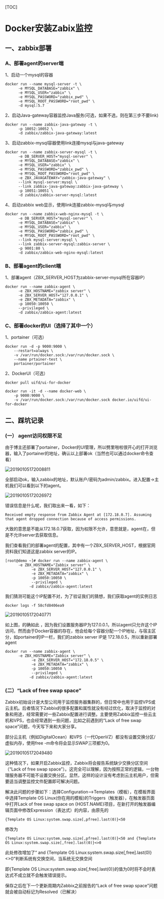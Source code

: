 [TOC]

# Docker安装Zabix监控

## 一、zabbix部署
### A、部署agent的server端

1、启动一个mysql的容器

```shell
docker run --name mysql-server -t \
      -e MYSQL_DATABASE="zabbix" \
      -e MYSQL_USER="zabbix" \
      -e MYSQL_PASSWORD="zabbix_pwd" \
      -e MYSQL_ROOT_PASSWORD="root_pwd" \
      -d mysql:5.7
```

2、启动Java-gateway容器监控Java服务(可选，如果不选，则在第三步不要link)

```shell
docker run --name zabbix-java-gateway -t \
      -p 10052:10052 \
      -d zabbix/zabbix-java-gateway:latest 
```

3、启动zabbix-mysql容器使用link连接mysql与java-gateway

```shell
docker run --name zabbix-server-mysql -t \
      -e DB_SERVER_HOST="mysql-server" \
      -e MYSQL_DATABASE="zabbix" \
      -e MYSQL_USER="zabbix" \
      -e MYSQL_PASSWORD="zabbix_pwd" \
      -e MYSQL_ROOT_PASSWORD="root_pwd" \
      -e ZBX_JAVAGATEWAY="zabbix-java-gateway" \
      --link mysql-server:mysql \
      --link zabbix-java-gateway:zabbix-java-gateway \
      -p 10051:10051 \
      -d zabbix/zabbix-server-mysql:latest
```

4、启动zabbix web显示，使用link连接zabbix-mysql与mysql

```shell
docker run --name zabbix-web-nginx-mysql -t \
      -e DB_SERVER_HOST="mysql-server" \
      -e MYSQL_DATABASE="zabbix" \
      -e MYSQL_USER="zabbix" \
      -e MYSQL_PASSWORD="zabbix_pwd" \
      -e MYSQL_ROOT_PASSWORD="root_pwd" \
      --link mysql-server:mysql \
      --link zabbix-server-mysql:zabbix-server \
      -p 9001:80 \
      -d zabbix/zabbix-web-nginx-mysql:latest
```

### B、部署agent的client端

1、部署agent（ZBX_SERVER_HOST为zabbix-server-mysql所在容器IP）

```shell
docker run --name zabbix-agent \
      -e ZBX_HOSTNAME="zabbix server" \
      -e ZBX_SERVER_HOST="127.0.0.1" \   
      -e ZBX_METADATA="zabbix" \
      -p 10050:10050 \
      --privileged \
      -d zabbix/zabbix-agent:latest
```

### C、部署docker的UI（选择了其中一个）

1、portainer（可选）

```shell
docker run -d -p 9000:9000 \
    --restart=always \
    -v /var/run/docker.sock:/var/run/docker.sock \
    --name prtainer-test \
    portainer/portainer
```

2、DockerUI（可选）

```shell
docker pull uifd/ui-for-docker 

docker run -it -d --name docker-web \
	-p 9000:9000 \
	-v /var/run/docker.sock:/var/run/docker.sock docker.io/uifd/ui-for-docker
```

## 二、踩坑记录

### (一） agent访问权限不足

由于博主还部署了portainer，Docker的UI管理，所以劈里啪啦很开心的打开浏览器，输入了portainer的地址，确认以上部署ok（当然也可以通过docker命令查看）

![20190105172008811](https://github.com/ATSJP/note/blob/master/Docker/assets/20190105172008811.png?raw=true)

全部启动ok，输入zabbix的地址，默认账户/密码为admin/zabbix。进入配置->主机我们可以看到以下的agent。

![20190105172026972](https://github.com/ATSJP/note/blob/master/Docker/assets/20190105172026972.png?raw=true)

错误信息是什么呢，我们取出来一看，如下：

```console
Received empty response from Zabbix Agent at [172.18.0.7]. Assuming that agent dropped connection because of access permissions.
```

大致的意思是不能从172.18.0.7获取，因为权限不允许，意思就是，agent在，但是不允许server去获取信息。

我们查看我们的部署agent的配置，其中有一个ZBX_SERVER_HOST，根据官网资料我们知道这是zabbix server的IP。

```shell
[root@demo ~]# docker run --name zabbix-agent \
      -e ZBX_HOSTNAME="Zabbix server" \
            -e ZBX_SERVER_HOST="127.0.0.1" \
            -e ZBX_METADATA="zabbix" \
            -p 10050:10050 \
            --privileged \
           -d zabbix/zabbix-agent:latest
```

我们猜测可能这个IP配置不对，为了验证我们的猜想，我们获取agent的实例日志

```shell
docker logs -f 58cfd8406ea9
```

![20190105172040771](https://github.com/ATSJP/note/blob/master/Docker/assets/20190105172040771.png?raw=true)

如上图，的确如此 ，因为我们设置服务器IP为127.0.0.1，所以agent只允许这个IP访问，然而由于Docker容器的存在，他会给每个容器分配一个IP地址，与宿主区分，如portainer的IP一栏，我们的zabbix server IP是 172.18.0.5，所以重新部署agent

```shell
docker run --name zabbix-agent \
      -e ZBX_HOSTNAME="Zabbix server" \
            -e ZBX_SERVER_HOST="172.18.0.5" \
            -e ZBX_METADATA="zabbix" \
            -p 10050:10050 \
            --privileged \
           -d zabbix/zabbix-agent:latest
```

### (二）“Lack of free swap space”

Zabbix初始设计是大型公司用于监控服务器集群的，但日常中也用于监控VPS或云主机。后者情况下Zabbix的很多配置和属性就没有经过优化，取决于监控的对象和用途，经常需要对一些Zabbix配置进行调整。主要使用Zabbix监控一些云主机和VPS，也会经常遇到一些问题，比如之前遇到的“Lack of free swap space”问题，今天写下来和大家分享。

部分云主机（例如DigitalOcean）和VPS（一代OpenVZ）都没有设置交换分区/虚拟内存，使用free -m命令将会显示SWAP三项都为0。

![20190105172049480](https://github.com/ATSJP/note/blob/master/Docker/assets/20190105172049480.png?raw=true)

这种情况下，如果开启Zabbix监控，Zabbix将会报告系统缺少交换分区空间（“Lack of free swap space”）。这完全可以理解，因为按照正常的逻辑，一台物理服务器不可能不设置交换分区。显然，这样的设计没有考虑到云主机用户，但需要适当调整监控文件配置即可解决问题。

解决此问题的步骤如下：选择Configuration–>Templates（模板），在模板界面中选择Template OS Linux(你在用的模板)的Triggers（触发器），在触发器页面中打开Lack of free swap space on {HOST.NAME}项目，在新打开的触发器编辑页面中修改Expression（表达式）的内容，由原先的

```properties
{Template OS Linux:system.swap.size[,pfree].last(0)}<50
```

修改为

```properties
{Template OS Linux:system.swap.size[,pfree].last(0)}<50 and {Template OS Linux:system.swap.size[,free].last(0)}<>0
```

此处修改增加了“ and {Template OS Linux:system.swap.size[,free].last(0)}<>0”判断系统有交换空间，当系统无交换空间

即{Template OS Linux:system.swap.size[,free].last(0)}的值为0时将不会时表达式不成立就不会触发错误提示。

保存之后在下一个更新周期内Zabbix之前报告的“Lack of free swap space”问题就会被自动标记为Resolved（已解决）

